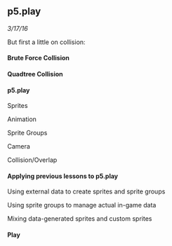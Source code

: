 ## p5.play

*3/17/16*

But first a little on collision:

#### Brute Force Collision

#### Quadtree Collision

#### p5.play

Sprites

Animation

Sprite Groups

Camera

Collision/Overlap

#### Applying previous lessons to p5.play

Using external data to create sprites and sprite groups

Using sprite groups to manage actual in-game data

Mixing data-generated sprites and custom sprites

#### Play
